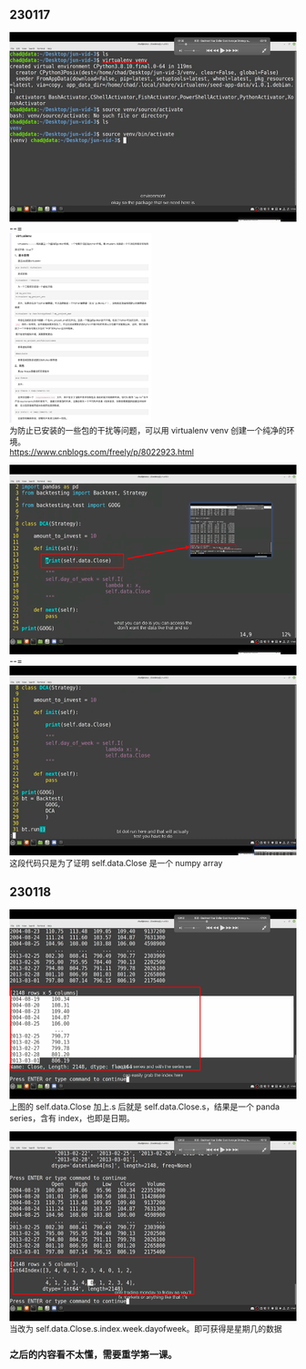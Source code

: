 ## 230117

<img src='./img/2023-01-17-17-42-20.png' height=333px></img>  
--=  
<img src='./img/2023-01-17-17-45-19.png' height=333px></img>  
为防止已安装的一些包的干扰等问题，可以用 virtualenv venv 创建一个纯净的环境。  
https://www.cnblogs.com/freely/p/8022923.html

<img src='./img/2023-01-17-17-54-54.png' height=333px></img>  
--=  
<img src='./img/2023-01-17-17-53-26.png' height=333px></img>  
这段代码只是为了证明 self.data.Close 是一个 numpy array

## 230118

<img src='./img/2023-01-18-15-33-21.png' height=333px></img>  
上图的 self.data.Close 加上.s 后就是 self.data.Close.s，结果是一个 panda series，含有 index，也即是日期。

<img src='./img/2023-01-18-15-53-44.png' height=333px></img>  
当改为 self.data.Close.s.index.week.dayofweek。即可获得是星期几的数据

### 之后的内容看不太懂，需要重学第一课。
